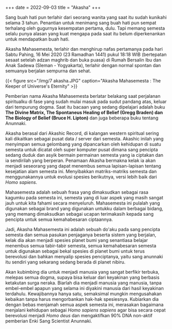 +++
date = 2022-09-03
title = "Akasha"
+++

Sang buah hati pun terlahir dari seorang wanita yang saat itu sudah kunikahi selama 3 tahun. Penantian untuk menimang sang buah hati pun sempat terhalang oleh gugurnya kesempatan pertama, dulu. Tapi memang semesta selalu punya alasan yang kuat mengapa pada saat itu belum diperkenankan untuk mendapatkan buah hati.

Akasha Mahasemesta, terlahir dan menghirup nafas pertamanya pada hari Sabtu Pahing, 16 Mei 2020 (23 Ramadhan 1441) pukul 18:18 WIB (bertepatan sesaat setelah adzan maghrib dan buka puasa) di Rumah Bersalin Ibu dan Anak Sadewa (Sleman - Yogyakarta), terlahir dengan normal spontan dan semuanya berjalan sempurna dan sehat.

{{< figure src="/img/7 akasha.JPG" caption="Akasha Mahasemesta : The Keeper of Universe's Eternity" >}}

Pemberian nama Akasha Mahasemesta berlatar belakang saat perjalanan spiritualku di fase yang sudah mulai masuk pada sudut pandang atas, keluar dari tempurung dogma. Saat itu bacaan yang sedang dipelajari adalah buku **The Divine Matrix, The Spontaneus Healing of Belief (Gregg Braden) dan The Biology of Belief (Bruce H. Lipton)** dan juga beberapa buku tentang Anunnaki.

Akasha berasal dari Akashic Record, di kalangan western spiritual sering kali dikaitkan sebagai pusat data / server dari semesta. Akashic inilah yang menyimpan semua gelombang yang dipancarkan oleh kehidupan di suatu semesta untuk dicatat oleh super komputer pusat dimana sang pencipta sedang duduk dan asyik bermain permainan semesta yang ia ciptakan dan ia sendirilah yang berperan. Penamaan Akasha bermakna kelak ia akan menjadi seseorang yang dapat menembus semua lapisan-lapisan tentang kesejatian alam semesta ini. Menyibakkan matriks-matriks semesta dan menggunakannya untuk evolusi spesies berikutnya, versi lebih baik dari *Homo sapiens*.

Mahasemesta adalah sebuah frasa yang dimaksudkan sebagai rasa kagumku pada semesta ini, semesta yang di luar aspek yang masih sangat jauh untuk kita fahami secara menyeluruh. Mahasemesta ini pulalah yang digunakan sebagai brand yang digunakan untukku dalam berbagai bidang, yang memang dimaksudkan sebagai ucapan terimakasih kepada sang pencipta untuk semua kemahabesaran ciptaannya.

Jadi, Akasha Mahasemesta ini adalah sebuah do'aku pada sang pencipta semesta dan semua pasukan penjaganya beserta sistem yang berjalan, kelak dia akan menjadi spesies planet bumi yang senantiasa belajar menembus semua tabir-tabir semesta, semua kemahabesaran semesta untuk digunakan sebagai bekal spesies di planet bumi untuk terus berevolusi dan bahkan menyalip spesies penciptanya, yaitu sang anunnaki itu sendiri yang sekarang sedang berada di planet nibiru.

Akan kubimbing dia untuk menjadi manusia yang sangat berfikir terbuka, melepas semua dogma, supaya bisa keluar dari keyakinan yang berbasis ketakutan surga neraka. Biarlah dia menjadi manusia yang manusia, tanpa embel-embel apapun yang selama ini diyakini manusia dari hasil keyakinan terdahulu. Kewajibannya hanya satu, semaksimal mungkin mengusahakan kebaikan tanpa harus mengorbankan hak-hak spesiesnya. Kubiarkan dia dengan bebas menjamah semua aspek semesta ini, merasakan bagaimana menjalani kehidupan sebagai *Homo sapiens sapiens* agar bisa secara cepat berevolusi menjadi *Homo deus* dan mengaktifkan 90% DNA non-aktif pemberian Enki Sang Scientist Anunnaki.